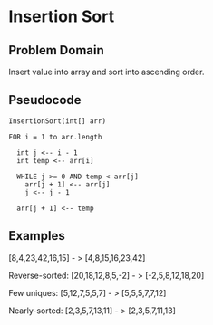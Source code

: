 # Insertion Sort

## Problem Domain

Insert value into array and sort into ascending order.  


## Pseudocode

    InsertionSort(int[] arr)
  
    FOR i = 1 to arr.length
    
      int j <-- i - 1
      int temp <-- arr[i]
      
      WHILE j >= 0 AND temp < arr[j]
        arr[j + 1] <-- arr[j]
        j <-- j - 1
        
      arr[j + 1] <-- temp

## Examples

[8,4,23,42,16,15] - > [4,8,15,16,23,42]


Reverse-sorted: [20,18,12,8,5,-2] - > [-2,5,8,12,18,20]

Few uniques: [5,12,7,5,5,7] - > [5,5,5,7,7,12]

Nearly-sorted: [2,3,5,7,13,11] - > [2,3,5,7,11,13]




